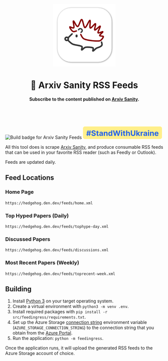 <div align="center">
	<img alt="Arxiv Sanity Feeds" src="images/logo.png" width="200" height="200" />
	<h1>🦔 Arxiv Sanity RSS Feeds</h1>
	<p>
		<b>Subscribe to the content published on <a href="http://www.arxiv-sanity.com">Arxiv Sanity</a>.</b>
	</p>
	<br>
	<br>
	<br>
</div>

![Build badge for Arxiv Sanity Feeds](https://github.com/dend/arxiv-sanity-feeds/actions/workflows/spawnfeed.yml/badge.svg) [![Stand With Ukraine](https://raw.githubusercontent.com/vshymanskyy/StandWithUkraine/main/badges/StandWithUkraine.svg)](https://den.dev/ukraine)

All this tool does is scrape [Arxiv Sanity](http://www.arxiv-sanity.com), and produce consumable RSS feeds that can be used in your favorite RSS reader (such as Feedly or Outlook).

Feeds are updated daily.

## Feed Locations

### Home Page

```http
https://hedgehog.den.dev/feeds/home.xml
```
### Top Hyped Papers (Daily)

```http
https://hedgehog.den.dev/feeds/tophype-day.xml
```

### Discussed Papers

```http
https://hedgehog.den.dev/feeds/discussions.xml
```

### Most Recent Papers (Weekly)

```http
https://hedgehog.den.dev/feeds/toprecent-week.xml
```

## Building

1. Install [Python 3](https://www.python.org/) on your target operating system.
2. Create a virtual environment with `python3 -m venv .env`.
3. Install required packages with `pip install -r src/feedingress/requirements.txt`.
4. Set up the Azure Storage [connection string](https://docs.microsoft.com/azure/storage/common/storage-account-keys-manage?tabs=azure-portal) environment variable (`AZURE_STORAGE_CONNECTION_STRING`) to the connection string that you obtain from the [Azure Portal](https://portal.azure.com).
5. Run the application: `python -m feedingress`.

Once the application runs, it will upload the generated RSS feeds to the Azure Storage account of choice.
